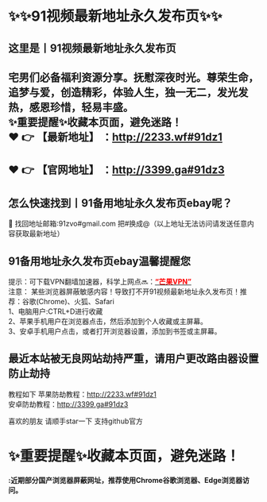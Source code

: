 # :sparkles::sparkles:91视频最新地址永久发布页:sparkles::sparkles:
## 这里是丨**91视频最新地址永久发布页**

宅男们必备福利资源分享。抚慰深夜时光。尊荣生命，追梦与爱，创造精彩，体验人生，独一无二，发光发热，感恩珍惜，轻易丰盛。<br>
✨重要提醒✨收藏本页面，避免迷路！<br>
 :heart: :point_right: 【最新地址】 ：http://2233.wf#91dz1
 ------
 :heart: :point_right: 【官网地址】 ：http://3399.ga#91dz3
 ------
## 怎么快速找到丨**91备用地址永久发布页ebay**呢？
📧 找回地址邮箱:91zvo#gmail.com 把#换成@（以上地址无法访问请发送任意内容获取最新地址）<br>
## 91备用地址永久发布页ebay**温馨提醒您**  
提示：可下载VPN翻墙加速器，科学上网点🔜：<a href="http://mgjs.vip/yq9a" target="_blank" class="modalbtn text-blue nmB4hteGKB 3Xyk5Zcf_s" id="loginbox"><font size="" color="#ff0000"><strong>“芒果VPN”</strong></font></a><br>
    注意： 某些浏览器屏蔽敏感内容！导致打不开91视频最新地址永久发布页！推荐：谷歌(Chrome)、火狐、Safari<br>
    1、电脑用户:CTRL+D进行收藏<br>
    2、苹果手机用户在浏览器点击，然后添加到个人收藏或主屏幕。<br>
    3、安卓手机用户点击，或者打开浏览器设置，添加到书签或主屏幕。<br>
## **最近本站被无良网站劫持严重，请用户更改路由器设置防止劫持**

教程如下 苹果防劫教程：http://2233.wf#91dz1 <br>
安卓防劫教程：http://3399.ga#91dz3

喜欢的朋友 请顺手star一下  支持github官方
 
# :sparkles:重要提醒:sparkles:收藏本页面，避免迷路！

#### :近期部分国产浏览器屏蔽网址，推荐使用Chrome谷歌浏览器、Edge浏览器访问。


